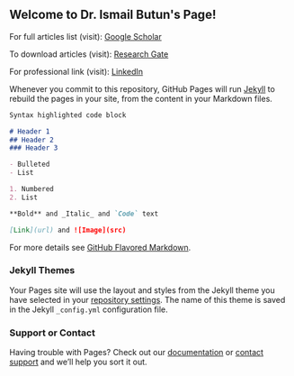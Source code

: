 ## Welcome to Dr. Ismail Butun's Page!

For full articles list (visit): [Google Scholar](https://scholar.google.com/citations?hl=en&user=aF8AJScAAAAJ&view_op=list_works)

To download articles (visit): [Research Gate](https://www.researchgate.net/profile/Ismail_Butun)

For professional link (visit): [LinkedIn](https://www.linkedin.com/in/ismailbutun/)

Whenever you commit to this repository, GitHub Pages will run [Jekyll](https://jekyllrb.com/) to rebuild the pages in your site, from the content in your Markdown files.

```markdown
Syntax highlighted code block

# Header 1
## Header 2
### Header 3

- Bulleted
- List

1. Numbered
2. List

**Bold** and _Italic_ and `Code` text

[Link](url) and ![Image](src)
```

For more details see [GitHub Flavored Markdown](https://guides.github.com/features/mastering-markdown/).

### Jekyll Themes

Your Pages site will use the layout and styles from the Jekyll theme you have selected in your [repository settings](https://github.com/drismailbutun/trial/settings). The name of this theme is saved in the Jekyll `_config.yml` configuration file.

### Support or Contact

Having trouble with Pages? Check out our [documentation](https://help.github.com/categories/github-pages-basics/) or [contact support](https://github.com/contact) and we’ll help you sort it out.
